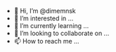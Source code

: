- 👋 Hi, I’m @dimemnsk
- 👀 I’m interested in ...
- 🌱 I’m currently learning ...
- 💞️ I’m looking to collaborate on ...
- 📫 How to reach me ...

<!---
dimemnsk/dimemnsk is a ✨ special ✨ repository because its `README.md` (this file) appears on your GitHub profile.
You can click the Preview link to take a look at your changes.
--->
